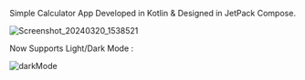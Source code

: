 Simple Calculator App Developed in Kotlin & Designed in JetPack Compose. 

![Screenshot_20240320_1538521](https://github.com/basitbhatti/CalculatorCompose/assets/78906762/38bfcdf9-d880-4eff-b7db-0e53e5c29de3)

Now Supports Light/Dark Mode : 

![darkMode](https://github.com/basitbhatti/CalculatorCompose/assets/78906762/a2415295-4d23-42d5-b95e-2a854314d416)


